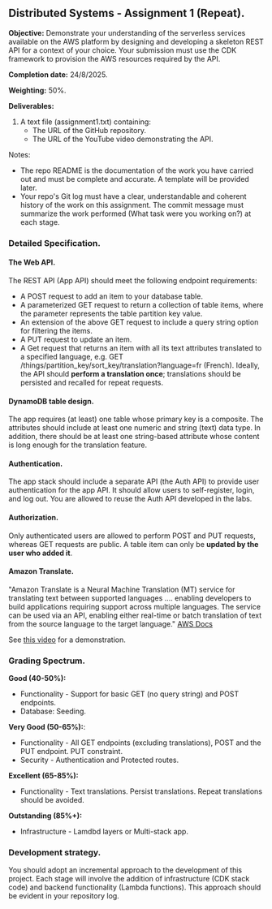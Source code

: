 ## Distributed Systems - Assignment 1 (Repeat).

__Objective:__ Demonstrate your understanding of the serverless services available on the AWS platform by designing and developing a skeleton REST API for a context of your choice. Your submission must use the CDK framework to provision the AWS resources required by the API. 

__Completion date:__ 24/8/2025.

__Weighting:__ 50%.

__Deliverables:__

1. A text file (assignment1.txt) containing:
   + The URL of the GitHub repository. 
   + The URL of the YouTube video demonstrating the API. 
   
Notes:
+ The repo README is the documentation of the work you have carried out and must be complete and accurate. A template will be provided later.
+ Your repo's Git log must have a clear, understandable and coherent history of the work on this assignment. The commit message must summarize the work performed (What task were you working on?) at each stage.

### Detailed Specification.

#### The Web API.

The REST API (App API) should meet the following endpoint requirements:

+ A POST request to add an item to your database table.
+ A parameterized GET request to return a collection of table items, where the parameter represents the table partition key value. 
+ An extension of the above GET request to include a query string option for filtering the items. 
+ A PUT request to update an item.
+ A Get request that returns an item with all its text attributes translated to a specified language, e.g. GET /things/partition_key/sort_key/translation?language=fr (French). Ideally, the API should __perform a translation once__; translations should be persisted and recalled for repeat requests.

#### DynamoDB table design.
The app requires (at least) one table whose primary key is a composite. The attributes should include at least one numeric and string (text) data type. In addition, there should be at least one string-based attribute whose content is long enough for the translation feature.

#### Authentication. 
The app stack should include a separate API (the Auth API) to provide user authentication for the app API. It should allow users to self-register, login, and log out. You are allowed to reuse the Auth API developed in the labs.

#### Authorization.
Only authenticated users are allowed to perform POST and PUT requests, whereas GET requests are public. A table item can only be __updated by the user who added it__. 

#### Amazon Translate.
"Amazon Translate is a Neural Machine Translation (MT) service for translating text between supported languages .... enabling developers to build applications requiring support across multiple languages. The service can be used via an API, enabling either real-time or batch translation of text from the source language to the target language." [AWS Docs][translate]

See [this video][demo] for a demonstration.

### Grading Spectrum.

__Good (40-50%):__

+ Functionality - Support for basic GET (no query string) and POST endpoints.
+ Database: Seeding.

__Very Good (50-65%):__:

+ Functionality - All GET endpoints (excluding translations), POST and the PUT endpoint. PUT constraint.
+ Security - Authentication and Protected routes.

__Excellent (65-85%):__

+ Functionality - Text translations. Persist translations. Repeat translations should be avoided.

__Outstanding (85%+):__

+ Infrastructure - Lamdbd layers or Multi-stack app.

### Development strategy.
You should adopt an incremental approach to the development of this project. Each stage will involve the addition of infrastructure (CDK stack code) and backend functionality (Lambda functions). This approach should be evident in your repository log.

[translate]: https://docs.aws.amazon.com/translate/latest/dg/what-is.html
[demo]: https://completecoding.io/typescript-translation-api/

